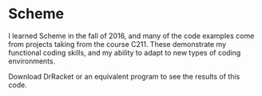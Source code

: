 # Scheme
I learned Scheme in the fall of 2016, and many of the code examples come from projects taking from the 
course C211. These demonstrate my functional coding skills, and my ability to adapt to new types of coding environments.

Download DrRacket or an equivalent program to see the results of this code.
